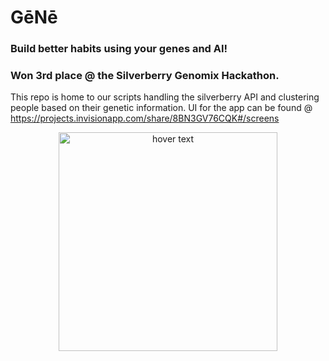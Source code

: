 # GēNē 
### Build better habits using your genes and AI!
### Won 3rd place @ the Silverberry Genomix Hackathon.  
This repo is home to our scripts handling the silverberry API and clustering people based on their genetic information. 
UI for the app can be found @ https://projects.invisionapp.com/share/8BN3GV76CQK#/screens
<p align="center">
  <img src="https://i.imgur.com/mGopXVR.png" width="350" title="hover text">
</p>

